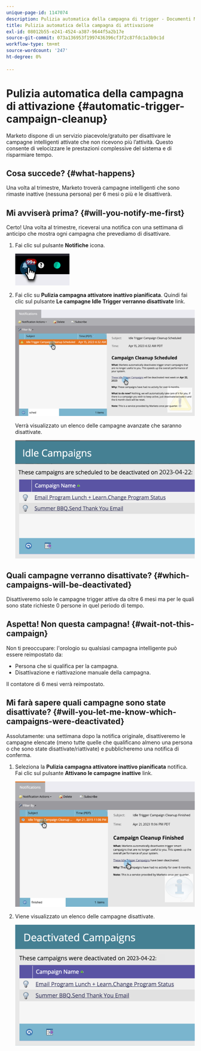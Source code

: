 ```yaml
---
unique-page-id: 1147074
description: Pulizia automatica della campagna di trigger - Documenti Marketo - Documentazione del prodotto
title: Pulizia automatica della campagna di attivazione
exl-id: 08012b55-e241-4524-a387-9644f5a2b17e
source-git-commit: 073a136953f1997436396cf3f2c87fdc1a3b9c1d
workflow-type: tm+mt
source-wordcount: '247'
ht-degree: 0%

---
```


# Pulizia automatica della campagna di attivazione {#automatic-trigger-campaign-cleanup}

Marketo dispone di un servizio piacevole/gratuito per disattivare le campagne intelligenti attivate che non ricevono più l’attività. Questo consente di velocizzare le prestazioni complessive del sistema e di risparmiare tempo.

## Cosa succede? {#what-happens}

Una volta al trimestre, Marketo troverà campagne intelligenti che sono rimaste inattive (nessuna persona) per 6 mesi o più e le disattiverà.

## Mi avviserà prima? {#will-you-notify-me-first}

Certo! Una volta al trimestre, riceverai una notifica con una settimana di anticipo che mostra ogni campagna che prevediamo di disattivare.

1. Fai clic sul pulsante **Notifiche** icona.

   ![](assets/automatic-trigger-campaign-cleanup-1.png)

1. Fai clic su **Pulizia campagna attivatore inattivo pianificata**. Quindi fai clic sul pulsante **Le campagne Idle Trigger verranno disattivate** link.

   ![](assets/automatic-trigger-campaign-cleanup-2.png)

   Verrà visualizzato un elenco delle campagne avanzate che saranno disattivate.

   ![](assets/automatic-trigger-campaign-cleanup-3.png)

## Quali campagne verranno disattivate? {#which-campaigns-will-be-deactivated}

Disattiveremo solo le campagne trigger attive da oltre 6 mesi ma per le quali sono state richieste 0 persone in quel periodo di tempo.

## Aspetta! Non questa campagna! {#wait-not-this-campaign}

Non ti preoccupare: l&#39;orologio su qualsiasi campagna intelligente può essere reimpostato da:

* Persona che si qualifica per la campagna.
* Disattivazione e riattivazione manuale della campagna.

Il contatore di 6 mesi verrà reimpostato.

## Mi farà sapere quali campagne sono state disattivate? {#will-you-let-me-know-which-campaigns-were-deactivated}

Assolutamente: una settimana dopo la notifica originale, disattiveremo le campagne elencate (meno tutte quelle che qualificano almeno una persona o che sono state disattivate/riattivate) e pubblicheremo una notifica di conferma.

1. Seleziona la **Pulizia campagna attivatore inattivo pianificata** notifica. Fai clic sul pulsante **Attivano le campagne inattive** link.

   ![](assets/automatic-trigger-campaign-cleanup-4.png)

1. Viene visualizzato un elenco delle campagne disattivate.

   ![](assets/automatic-trigger-campaign-cleanup-5.png)
